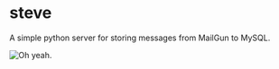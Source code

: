 steve
=====

A simple python server for storing messages from MailGun to MySQL.

![Oh yeah.](http://25.media.tumblr.com/tumblr_m8k7u4B9FT1r7vxcmo1_500.gif)
